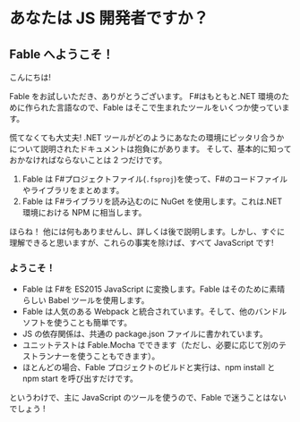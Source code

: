 # あなたは JS 開発者ですか？

## Fable へようこそ！

こんにちは!

Fable をお試しいただき、ありがとうございます。
F#はもともと.NET 環境のために作られた言語なので、Fable はそこで生まれたツールをいくつか使っています。

慌てなくても大丈夫! .NET ツールがどのようにあなたの環境にピッタリ合うかについて説明されたドキュメントは抱負にがあります。
そして、基本的に知っておかなければならないことは 2 つだけです。

1. Fable は F#プロジェクトファイル(`.fsproj`)を使って、F#のコードファイルやライブラリをまとめます。
1. Fable は F#ライブラリを読み込むのに NuGet を使用します。これは.NET 環境における NPM に相当します。

ほらね！ 他には何もありませんし、詳しくは後で説明します。しかし、すぐに理解できると思いますが、これらの事実を除けば、すべて JavaScript です!

### ようこそ！

- Fable は F#を ES2015 JavaScript に変換します。Fable はそのために素晴らしい Babel ツールを使用します。
- Fable は人気のある Webpack と統合されています。そして、他のバンドルソフトを使うことも簡単です。
- JS の依存関係は、共通の package.json ファイルに書かれています。
- ユニットテストは Fable.Mocha でできます（ただし、必要に応じて別のテストランナーを使うこともできます）。
- ほとんどの場合、Fable プロジェクトのビルドと実行は、npm install と npm start を呼び出すだけです。

というわけで、主に JavaScript のツールを使うので、Fable で迷うことはないでしょう !
